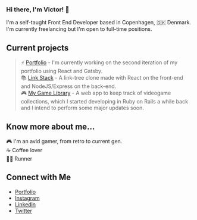 ### Hi there, I'm Victor! 👋

I'm a self-taught Front End Developer based in Copenhagen, 🇩🇰 Denmark. I'm currently freelancing but I'm open to full-time positions.

## Current projects
> ⚡️ [Portfolio](https://github.com/vgarmes/portfolio-v2) - I'm currently working on the second iteration of my portfolio using React and Gatsby.<br/>
> 📚 [Link Stack](https://github.com/vgarmes/link-stack) - A link-tree clone made with React on the front-end and NodeJS/Express on the back-end.<br/>
> 🎮 [My Game Library](https://github.com/vgarmes/my-game-library) - A web app to keep track of videogame collections, which I started developing in Ruby on Rails a while back and I intend to perform some major updates soon.<br/>

## Know more about me... 
🎮 I'm an avid gamer, from retro to current gen. <br/>
☕️ Coffee lover <br/>
🏃🏻 Runner <br/>

## Connect with Me
- [Portfolio](https://vgarmes.github.io/portfolio/) <br/>
- [Instagram](https://www.instagram.com/vgmestre) <br/>
- [Linkedin](https://www.linkedin.com/in/vgmestre/) <br/>
- [Twitter](https://twitter.com/vgmestre) <br/>
